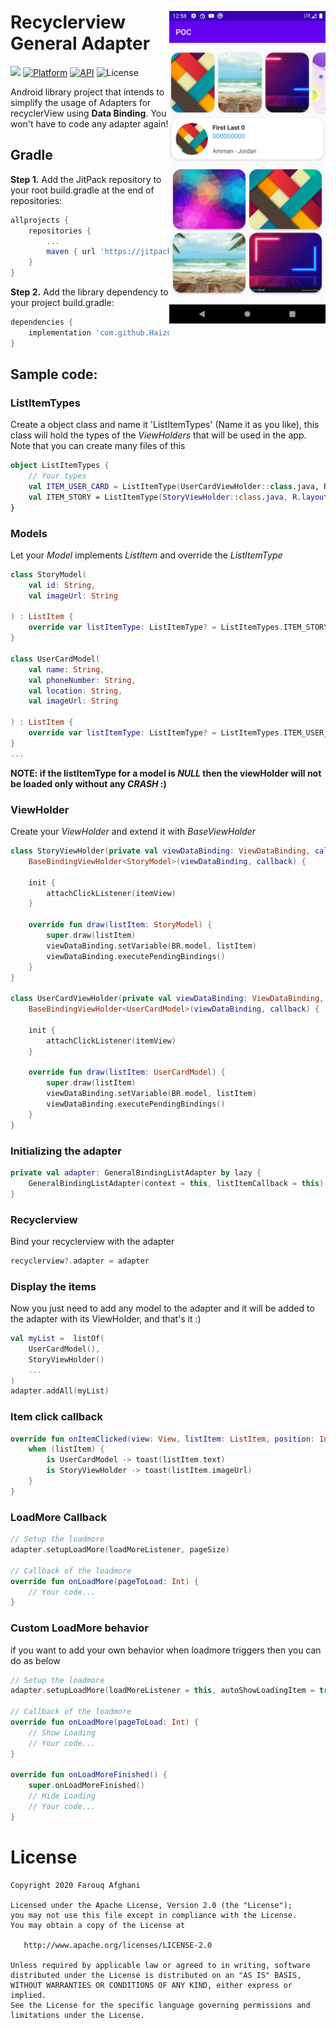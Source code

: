 <p align="center"><img src="/sample.png" width="250" align="right" vspace="24"></p>

Recyclerview General Adapter
=================
[![](https://jitpack.io/v/Haizo94/recyclerview-general-adapter.svg)](https://jitpack.io/#Haizo94/recyclerview-general-adapter)
[![Platform](https://img.shields.io/badge/platform-android-green.svg)](http://developer.android.com/index.html)
[![API](https://img.shields.io/badge/API-19%2B-blue.svg?style=flat)](https://android-arsenal.com/api?level=19)
![License](http://img.shields.io/badge/license-APACHE2-blue.svg)

Android library project that intends to simplify the usage of Adapters for recyclerView using **Data Binding**. You won't have to code any adapter again!

## Gradle

**Step 1.** Add the JitPack repository to your root build.gradle at the end of repositories:
```gradle
allprojects {
    repositories {
        ...
        maven { url 'https://jitpack.io' }
    }
}
```

**Step 2.** Add the library dependency to your project build.gradle:
```gradle
dependencies {
    implementation 'com.github.Haizo94:recyclerview-general-adapter:v1.1.4'
}
```

## Sample code:

### ListItemTypes 
Create a object class and name it 'ListItemTypes' (Name it as you like), this class will hold the types of the *ViewHolders* that will be used in the app.
Note that you can create many files of this
```kotlin
object ListItemTypes {
    // Your types
    val ITEM_USER_CARD = ListItemType(UserCardViewHolder::class.java, R.layout.row_user_card, "ITEM_USER_CARD")
    val ITEM_STORY = ListItemType(StoryViewHolder::class.java, R.layout.row_story, "ITEM_STORY")
}
```

### Models
Let your *Model* implements *ListItem* and override the *ListItemType*
```kotlin
class StoryModel(
    val id: String,
    val imageUrl: String

) : ListItem {
    override var listItemType: ListItemType? = ListItemTypes.ITEM_STORY
}

class UserCardModel(
    val name: String,
    val phoneNumber: String,
    val location: String,
    val imageUrl: String

) : ListItem {
    override var listItemType: ListItemType? = ListItemTypes.ITEM_USER_CARD
}
...
```
**NOTE: if the listItemType for a model is *NULL* then the viewHolder will not be loaded only without any *CRASH* :)**

### ViewHolder
Create your *ViewHolder* and extend it with *BaseViewHolder<YourModelHere>*
```kotlin
class StoryViewHolder(private val viewDataBinding: ViewDataBinding, callback: ListItemCallback?) :
    BaseBindingViewHolder<StoryModel>(viewDataBinding, callback) {

    init {
        attachClickListener(itemView)
    }

    override fun draw(listItem: StoryModel) {
        super.draw(listItem)
        viewDataBinding.setVariable(BR.model, listItem)
        viewDataBinding.executePendingBindings()
    }
}

class UserCardViewHolder(private val viewDataBinding: ViewDataBinding, callback: ListItemCallback?) :
    BaseBindingViewHolder<UserCardModel>(viewDataBinding, callback) {

    init {
        attachClickListener(itemView)
    }

    override fun draw(listItem: UserCardModel) {
        super.draw(listItem)
        viewDataBinding.setVariable(BR.model, listItem)
        viewDataBinding.executePendingBindings()
    }
}
```

### Initializing the adapter
```kotlin
private val adapter: GeneralBindingListAdapter by lazy {
    GeneralBindingListAdapter(context = this, listItemCallback = this)
}
```

### Recyclerview
Bind your recyclerview with the adapter
```kotlin
recyclerview?.adapter = adapter
```

### Display the items
Now you just need to add any model to the adapter and it will be added to the adapter with its ViewHolder, and that's it :)
```kotlin
val myList =  listOf(
    UserCardModel(),
    StoryViewHolder()
    ...
)
adapter.addAll(myList)
```

### Item click callback
```kotlin
override fun onItemClicked(view: View, listItem: ListItem, position: Int, actionId: Int) {
    when (listItem) {
        is UserCardModel -> toast(listItem.text)
        is StoryViewHolder -> toast(listItem.imageUrl)
    }
}
```

### LoadMore Callback
```kotlin
// Setup the loadmore
adapter.setupLoadMore(loadMoreListener, pageSize)

// Callback of the loadmore
override fun onLoadMore(pageToLoad: Int) {
    // Your code...
}
```

### Custom LoadMore behavior
if you want to add your own behavior when loadmore triggers then you can do as below

```kotlin
// Setup the loadmore
adapter.setupLoadMore(loadMoreListener = this, autoShowLoadingItem = true, pageSize = 20)

// Callback of the loadmore
override fun onLoadMore(pageToLoad: Int) {
    // Show Loading
    // Your code...
}

override fun onLoadMoreFinished() {
    super.onLoadMoreFinished()
    // Hide Loading
    // Your code...
}
```

# License

    Copyright 2020 Farouq Afghani

    Licensed under the Apache License, Version 2.0 (the "License");
    you may not use this file except in compliance with the License.
    You may obtain a copy of the License at

       http://www.apache.org/licenses/LICENSE-2.0

    Unless required by applicable law or agreed to in writing, software
    distributed under the License is distributed on an "AS IS" BASIS,
    WITHOUT WARRANTIES OR CONDITIONS OF ANY KIND, either express or implied.
    See the License for the specific language governing permissions and
    limitations under the License.
    
